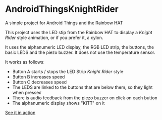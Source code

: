 # AndroidThingsKnightRider
A simple project for Android Things and the Rainbow HAT

This project uses the LED stip from the Rainbow HAT to display a _Knight Rider_ style animation, or if you prefer it, a cylon.

It uses the alphanumeric LED display, the RGB LED strip, the buttons, the basic LEDS and the piezo buzzer.
It does not use the temperature sensor.

It works as follows:

* Button A starts / stops the LED Strip _Knight Rider_ style
* Button B increases speed
* Button C decreases speed
* The LEDS are linked to the buttons that are below them, so they light when pressed
* There is audio feedback from the piezo buzzer on click on each button
* The alphanumeric display shows "KITT" on it

[See it in action](https://twitter.com/sla_shalafi/status/810867355752525824)
